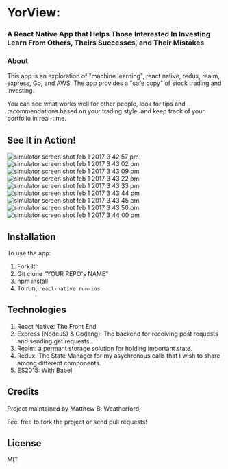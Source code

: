 # YorView: 
### A React Native App that Helps Those Interested In Investing Learn From Others, Theirs Successes, and Their Mistakes

### About

This app is an exploration of "machine learning", react native, redux, realm, express, Go, and AWS.
The app provides a "safe copy" of stock trading and investing. 

You can see what works well for other people, look for tips and recommendations based on your trading style, and keep track of your portfolio in real-time.

## See It in Action!

![simulator screen shot feb 1 2017 3 42 57 pm](https://cloud.githubusercontent.com/assets/13956201/22527556/4d65666c-e895-11e6-9915-f9e8ef3a3525.png)
![simulator screen shot feb 1 2017 3 43 02 pm](https://cloud.githubusercontent.com/assets/13956201/22527557/4d7d8a12-e895-11e6-9f58-cd834afdee16.png)
![simulator screen shot feb 1 2017 3 43 09 pm](https://cloud.githubusercontent.com/assets/13956201/22527558/4d81dbc6-e895-11e6-82d0-5fc578dc979f.png)
![simulator screen shot feb 1 2017 3 43 22 pm](https://cloud.githubusercontent.com/assets/13956201/22527559/4d8644c2-e895-11e6-8243-6a68c897f765.png)
![simulator screen shot feb 1 2017 3 43 33 pm](https://cloud.githubusercontent.com/assets/13956201/22527560/4d8bc0b4-e895-11e6-8344-6916e031fb9d.png)
![simulator screen shot feb 1 2017 3 43 44 pm](https://cloud.githubusercontent.com/assets/13956201/22527561/4d8dcaf8-e895-11e6-801d-c33ce96d40ba.png)
![simulator screen shot feb 1 2017 3 43 45 pm](https://cloud.githubusercontent.com/assets/13956201/22527562/4d9634d6-e895-11e6-9348-f4f705ab87ac.png)
![simulator screen shot feb 1 2017 3 43 50 pm](https://cloud.githubusercontent.com/assets/13956201/22527565/4d9f9616-e895-11e6-8c47-96985562e934.png)
![simulator screen shot feb 1 2017 3 44 00 pm](https://cloud.githubusercontent.com/assets/13956201/22527564/4d9bd300-e895-11e6-80be-65e3c4ff5f40.png)

## Installation
To use the app:
1. Fork It!
2. Git clone "YOUR REPO's NAME"
3. npm install
4. To run, `react-native run-ios`

## Technologies
1. React Native: The Front End
2. Express (NodeJS) & Go(lang): The backend for receiving post requests and sending get requests.
3. Realm: a permant storage solution for holding important state.
4. Redux: The State Manager for my asychronous calls that I wish to share among different components.
5. ES2015: With Babel

## Credits

Project maintained by Matthew B. Weatherford;

Feel free to fork the project or send pull requests!

## License
MIT

